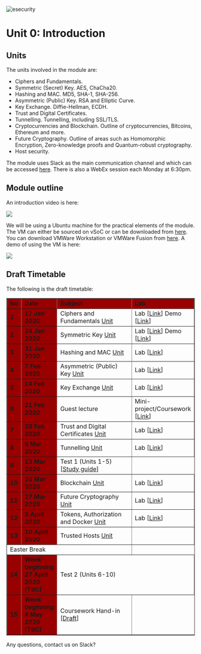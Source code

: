 ![esecurity](https://raw.githubusercontent.com/billbuchanan/appliedcrypto/main/z_associated/esecurity_graphics.png)

# Unit 0: Introduction

## Units
The units involved in the module are:

* Ciphers and Fundamentals.  
* Symmetric (Secret) Key. AES, ChaCha20.
* Hashing and MAC. MD5, SHA-1, SHA-256.
* Asymmetric (Public) Key. RSA and Elliptic Curve.
* Key Exchange. Diffie-Hellman, ECDH.
* Trust and Digital Certificates. 
* Tunnelling. Tunnelling, including SSL/TLS.
* Cryptocurrencies and Blockchain. Outline of cryptocurrencies, Bitcoins, Ethereum and more.
* Future Cryptography. Outline of areas such as Homomorphic Encryption, Zero-knowledge proofs and Quantum-robust cryptography.
* Host security.

The module uses Slack as the main communication channel and which can be accessed [here](esecurity2020.slack.com). There is also a WebEx session each Monday at 6:30pm.

## Module outline
An introduction video is here:

[![](http://img.youtube.com/vi/z9DaFxDuxxA/0.jpg)](http://www.youtube.com/watch?v=z9DaFxDuxxA "")

We will be using a Ubuntu machine for the practical elements of the module. The VM can either be sourced on vSoC or can be downloaded from [here](https://livenapierac-my.sharepoint.com/:u:/g/personal/b_buchanan_napier_ac_uk/Ed074id3TQVNneDepApeUa8B1TMsUw4P7nXtIZTDzFkkig?e=yyElRx). You can download VMWare Workstation or VMWare Fusion from [here](https://softcentre.soc.napier.ac.uk/users.cgi). A demo of using the VM is here:

[![](http://img.youtube.com/vi/tIQYpjaELcA/0.jpg)](http://www.youtube.com/watch?v=tIQYpjaELcA "")

## Draft Timetable
<p>The following is the draft timetable:</p>
<table width="100%" border="1" cellpadding="0" cellspacing="0">
  <tr>
    <td width="5%" bgcolor="#990000" class="table1"><strong>No</strong></td>
    <td width="15%" bgcolor="#990000" class="table1"><strong>Date</strong></td>
    <td width="50%" bgcolor="#990000" class="table1"><strong>Subject</strong></td>
    <td width="30%" bgcolor="#990000" class="table1"><strong>Lab</strong></td>
  </tr>
<tr>
    <td bgcolor="#990000" class="table1"><strong>1</strong></td>
    <td bgcolor="#990000" class="table1"><strong>17 Jan 2020 </strong></td>
    <td>Ciphers and Fundamentals <a href="https://github.com/billbuchanan/esecurity/tree/master/unit01_cipher_fundamentals">Unit</a></td>
    <td>Lab [<a href="https://github.com/billbuchanan/esecurity/blob/master/unit01_cipher_fundamentals/lab/new_lab01.pdf" target="_blank">Link</a>] Demo [<a href="https://www.youtube.com/watch?v=v6H7lHblKes" target="_blank">Link</a>]</td>
</tr>
<tr>
    <td bgcolor="#990000" class="table1"><strong>2</strong></td>
    <td bgcolor="#990000" class="table1"><strong>24 Jan 2020 </strong></td>
    <td>Symmetric Key <a href="https://github.com/billbuchanan/esecurity/tree/master/unit02_symmetric">Unit</a></td>
    <td>Lab [<a href="https://github.com/billbuchanan/esecurity/blob/master/unit02_symmetric/lab/new_lab02.pdf" target="_blank">Link</a>] Demo [<a href="https://www.youtube.com/watch?v=N3UADaXmOik" target="_blank">Link</a>]</td>
</tr>
    <tr>
    <td bgcolor="#990000" class="table1"><strong>3</strong></td>
    <td bgcolor="#990000" class="table1"><strong>31 Jan 2020 </strong></td>
    <td>Hashing and MAC <a href="https://github.com/billbuchanan/esecurity/tree/master/unit03_hashing">Unit</a></td>
    <td>Lab [<a href="https://github.com/billbuchanan/esecurity/blob/master/unit03_hashing/lab/new_lab03.pdf" target="_blank">Link</a>]</td>
</tr>
        <tr>
    <td bgcolor="#990000" class="table1"><strong>4</strong></td>
    <td bgcolor="#990000" class="table1"><strong>7 Feb 2020 </strong></td>
    <td>Asymmetric (Public) Key <a href="https://github.com/billbuchanan/esecurity/tree/master/unit04_public_key">Unit</a></td>
    <td>Lab [<a href="https://asecuritysite.com/public/new_lab04.pdf" target="_blank">Link</a>]</td>
</tr>
            <tr>
    <td bgcolor="#990000" class="table1"><strong>5</strong></td>
    <td bgcolor="#990000" class="table1"><strong>14 Feb 2020 </strong></td>
    <td>Key Exchange <a href="https://asecuritysite.com/esecurity/unit05">Unit</a></td>
    <td>Lab [<a href="https://asecuritysite.com/public/new_lab05.pdf" target="_blank">Link</a>]</td>
</tr>
                <tr>
    <td bgcolor="#990000" class="table1"><strong>6</strong></td>
    <td bgcolor="#990000" class="table1"><strong>21 Feb 2020</strong></td>
    <td>Guest lecture</td>
    <td>Mini-project/Coursework [<a href="https://asecuritysite.com/public/lab_mini_project.pdf" target="_blank">Link</a>]</td>
</tr>
                    <tr>
    <td bgcolor="#990000" class="table1"><strong>7</strong></td>
    <td bgcolor="#990000" class="table1"><strong>28 Feb 2020 </strong></td>
    <td>Trust and Digital Certificates <a href="https://asecuritysite.com/esecurity/unit06">Unit</a></td>
    <td>Lab [<a href="https://asecuritysite.com/public/new_lab06.pdf" target="_blank">Link</a>]</td>
</tr>
                        <tr>
    <td bgcolor="#990000" class="table1"><strong>8</strong></td>
    <td bgcolor="#990000" class="table1"><strong>6 Mar 2020</strong></td>
    <td>Tunnelling <a href="https://asecuritysite.com/esecurity/unit07">Unit</a></td>
    <td>Lab [<a href="https://asecuritysite.com//public/new_lab07.pdf" target="_blank">Link</a>]</td>
</tr>
<tr>
    <td bgcolor="#990000" class="table1"><strong>9</strong></td>
    <td bgcolor="#990000" class="table1"><strong>13 Mar 2020</strong></td>
    <td>Test 1 (Units 1-5) [<a href="https://asecuritysite.com/esecurity/guide" target="_blank">Study guide</a>]</td>
</tr>
                            <tr>
    <td bgcolor="#990000" class="table1"><strong>10</strong></td>
    <td bgcolor="#990000" class="table1"><strong>20 Mar 2020 </strong></td>
    <td>Blockchain <a href="https://asecuritysite.com/esecurity/unit08">Unit</a></td>
    <td>Lab [<a href="https://asecuritysite.com/public/new_lab08_linux.pdf" target="_blank">Link</a>]</td>
</tr>
                                <tr>
    <td bgcolor="#990000" class="table1"><strong>11</strong></td>
    <td bgcolor="#990000" class="table1"><strong>27 Mar 2020 </strong></td>
    <td>Future Cryptography <a href="https://asecuritysite.com/esecurity/unit09">Unit</a></td>
    <td>Lab [<a href="https://asecuritysite.com/public/new_lab09.pdf" target="_blank">Link</a>]</td>
</tr>
                                <tr>
                                    <td bgcolor="#990000" class="table1"><strong>12</strong></td>
                                    <td bgcolor="#990000" class="table1"><strong>3 April 2020 </strong></td>
                                    <td>Tokens, Authorization and Docker <a href="https://asecuritysite.com/esecurity/unit10">Unit</a></td>
                                    <td>Lab [<a href="https://asecuritysite.com/public/unit10_tokens.pdf" target="_blank">Link</a>]</td>
                                </tr>
                                <tr>
                                    <td bgcolor="#990000" class="table1"><strong>13</strong></td>
                                    <td bgcolor="#990000" class="table1"><strong>10 April 2020 </strong></td>
                                    <td>Trusted Hosts <a href="https://asecuritysite.com//esecurity/unit11">Unit</a></td>
                                    <td></td>
                                </tr>

<tr><td colspan="3">Easter Break</td></tr>
        <tr>
    <td bgcolor="#990000" class="table1"><strong>14</strong></td>
    <td bgcolor="#990000" class="table1"><strong>Week beginning 27 April 2020 (TBC)</strong></td>
    <td colspan="2">Test 2 (Units 6-10)</td>
</tr>
            <tr>
    <td bgcolor="#990000" class="table1"><strong>15</strong></td>
    <td bgcolor="#990000" class="table1"><strong>Week beginning 4 May 2020 (TBC)</strong></td>
    <td>Coursework Hand-in [<a href="https//asecuritysite.com//esecurity/cw" target="_blank">Draft</a>]</td>

</tr>
</table>

Any questions, contact us on Slack?


